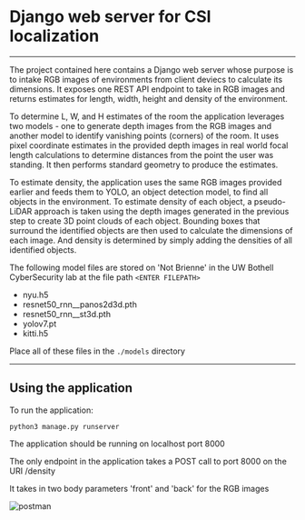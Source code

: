 # Django web server for CSI localization
---
The project contained here contains a Django web server whose purpose is to intake RGB images of environments from client deviecs to calculate its dimensions. It exposes one REST API endpoint to take in RGB images and returns estimates for length, width, height and density of the environment.

To determine L, W, and H estimates of the room the application leverages two models - one to generate depth images from the RGB images and another model to identify vanishing points (corners) of the room. It uses pixel coordinate estimates in the provided depth images in real world focal length calculations to determine distances from the point the user was standing. It then performs standard geometry to produce the estimates.

To estimate density, the application uses the same RGB images provided earlier and feeds them to YOLO, an object detection model, to find all objects in the environment. To estimate density of each object, a pseudo-LiDAR approach is taken using the depth images generated in the previous step to create 3D point clouds of each object. Bounding boxes that surround the identified objects are then used to calculate the dimensions of each image. And density is determined by simply adding the densities of all identified objects.


The following model files are stored on 'Not Brienne' in the UW Bothell CyberSecurity lab at the file path `<ENTER FILEPATH>`

+ nyu.h5
+ resnet50\_rnn\_\_panos2d3d.pth
+ resnet50\_rnn\_\_st3d.pth
+ yolov7.pt
+ kitti.h5

Place all of these files in the `./models` directory

---
## Using the application

To run the application:

`python3 manage.py runserver`

The application should be running on localhost port 8000

The only endpoint in the application takes a POST call to port 8000 on the URI /density

It takes in two body parameters 'front' and 'back' for the RGB images

![postman](img/postman.png)
